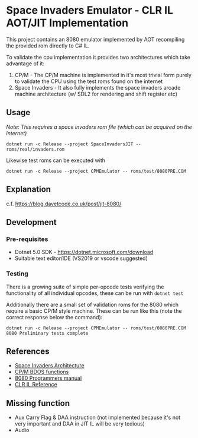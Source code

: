 # Space Invaders Emulator - CLR IL AOT/JIT Implementation

This project contains an 8080 emulator implemented by AOT recompiling the 
provided rom directly to C# IL. 

To validate the cpu implementation it provides two architectures which take advantage of it:

1. CP/M - The CP/M machine is implemented in it's most trivial form purely to validate the CPU using the test roms found on the internet 
2. Space Invaders - It also fully implements the space invaders arcade machine architecture (w/ SDL2 for rendering and shift register etc)

## Usage

_Note: This requires a space invaders rom file (which can be acquired on the internet)_

```
dotnet run -c Release --project SpaceInvadersJIT -- roms/real/invaders.rom
```

Likewise test roms can be executed with
```
dotnet run -c Release --project CPMEmulator -- roms/test/8080PRE.COM
```

## Explanation

c.f. https://blog.davetcode.co.uk/post/jit-8080/

## Development

### Pre-requisites

- Dotnet 5.0 SDK - https://dotnet.microsoft.com/download
- Suitable text editor/IDE (VS2019 or vscode suggested)

### Testing

There is a growing suite of simple per-opcode tests verifying the functionality of all individual opcodes, these can be run with `dotnet test`

Additionally there are a small set of validation roms for the 8080 which require a basic CP/M style machine. These can be run like this (note the correct response below the command):

```
dotnet run -c Release --project CPMEmulator -- roms/test/8080PRE.COM
8080 Preliminary tests complete
```

## References

- [Space Invaders Architecture](https://computerarcheology.com/Arcade/SpaceInvaders/)
- [CP/M BDOS functions](https://www.seasip.info/Cpm/bdos.html)
- [8080 Programmers manual](https://altairclone.com/downloads/manuals/8080%20Programmers%20Manual.pdf)
- [CLR IL Reference](https://docs.microsoft.com/en-us/dotnet/api/system.reflection.emit.opcodes?view=net-5.0)

## Missing function

- Aux Carry Flag & DAA instruction (not implemented because it's not very important and DAA in JIT IL will be very tedious)
- Audio